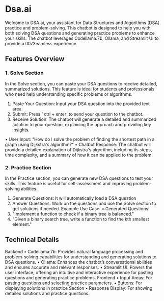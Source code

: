 # Dsa.ai

Welcome to DSA.ai, your assistant for Data Structures and Algorithms (DSA) practice and problem-solving. This chatbot is designed to help you with both solving DSA questions and generating practice problems to enhance your skills. The chatbot leverages Codellama:7b, Ollama, and Streamlit UI to provide a 0073eamless experience.
## Features Overview
### 1. Solve Section
In the Solve section, you can paste your DSA questions to receive detailed, summarized solutions. This feature is ideal for students and professionals who need help understanding specific problems or algorithms.
1.	Paste Your Question: Input your DSA question into the provided text area.
2.	Submit: Press ‘ ctrl + enter’ to send your question to the chatbot.
3.	Receive Solution: The chatbot will generate a detailed and summarized solution to your question, explaining the approach and providing key insights.

•	User Input: "How do I solve the problem of finding the shortest path in a graph using Dijkstra's algorithm?"
•	Chatbot Response: The chatbot will provide a detailed explanation of Dijkstra's algorithm, including its steps, time complexity, and a summary of how it can be applied to the problem.
### 2. Practice Section
In the Practice section, you can generate new DSA questions to test your skills. This feature is useful for self-assessment and improving problem-solving abilities.

1.	Generate Questions: It will automatically load a DSA question 
2.	Answer Questions: Work on the questions and use the Solve section to get solutions if needed.
Example Use Case:
•	Generated Questions:
1.	"Implement a function to check if a binary tree is balanced."
2.	"Given a binary search tree, write a function to find the kth smallest element."
## Technical Details
Backend
•	Codellama:7b: Provides natural language processing and problem-solving capabilities for understanding and generating solutions to DSA questions.
•	Ollama: Enhances the chatbot’s conversational abilities and ensures accurate and relevant responses.
•	Streamlit UI: Powers the user interface, offering an intuitive and interactive experience for pasting questions and generating practice problems.
Frontend
•	Input Areas: For pasting questions and selecting practice parameters.
•	Buttons: For displaying solutions in practice Section
•	Response Display: For showing detailed solutions and practice questions.



